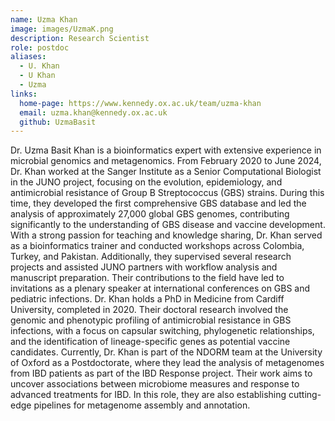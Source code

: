 ```yaml
---
name: Uzma Khan
image: images/UzmaK.png
description: Research Scientist
role: postdoc
aliases:
  - U. Khan
  - U Khan
  - Uzma
links:
  home-page: https://www.kennedy.ox.ac.uk/team/uzma-khan
  email: uzma.khan@kennedy.ox.ac.uk
  github: UzmaBasit
---
```


Dr. Uzma Basit Khan is a bioinformatics expert with extensive experience in microbial genomics and metagenomics. From February 2020 to June 2024, Dr. Khan worked at the Sanger Institute as a Senior Computational Biologist in the JUNO project, focusing on the evolution, epidemiology, and antimicrobial resistance of Group B Streptococcus (GBS) strains. During this time, they developed the first comprehensive GBS database and led the analysis of approximately 27,000 global GBS genomes, contributing significantly to the understanding of GBS disease and vaccine development.
With a strong passion for teaching and knowledge sharing, Dr. Khan served as a bioinformatics trainer and conducted workshops across Colombia, Turkey, and Pakistan. Additionally, they supervised several research projects and assisted JUNO partners with workflow analysis and manuscript preparation. Their contributions to the field have led to invitations as a plenary speaker at international conferences on GBS and pediatric infections.
Dr. Khan holds a PhD in Medicine from Cardiff University, completed in 2020. Their doctoral research involved the genomic and phenotypic profiling of antimicrobial resistance in GBS infections, with a focus on capsular switching, phylogenetic relationships, and the identification of lineage-specific genes as potential vaccine candidates.
Currently, Dr. Khan is part of the NDORM team at the University of Oxford as a Postdoctorate, where they lead the analysis of metagenomes from IBD patients as part of the IBD Response project. Their work aims to uncover associations between microbiome measures and response to advanced treatments for IBD. In this role, they are also establishing cutting-edge pipelines for metagenome assembly and annotation.